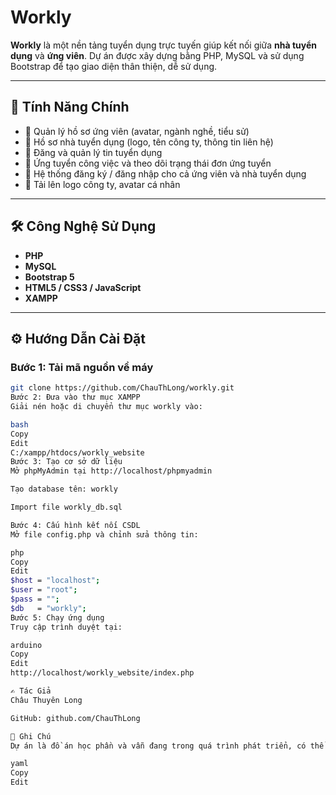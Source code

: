 # Workly

**Workly** là một nền tảng tuyển dụng trực tuyến giúp kết nối giữa **nhà tuyển dụng** và **ứng viên**. Dự án được xây dựng bằng PHP, MySQL và sử dụng Bootstrap để tạo giao diện thân thiện, dễ sử dụng.

---

## 🚀 Tính Năng Chính

- 👤 Quản lý hồ sơ ứng viên (avatar, ngành nghề, tiểu sử)
- 🏢 Hồ sơ nhà tuyển dụng (logo, tên công ty, thông tin liên hệ)
- 📝 Đăng và quản lý tin tuyển dụng
- 💼 Ứng tuyển công việc và theo dõi trạng thái đơn ứng tuyển
- 🔐 Hệ thống đăng ký / đăng nhập cho cả ứng viên và nhà tuyển dụng
- 📁 Tải lên logo công ty, avatar cá nhân

---

## 🛠️ Công Nghệ Sử Dụng

- **PHP**
- **MySQL**
- **Bootstrap 5**
- **HTML5 / CSS3 / JavaScript**
- **XAMPP**

---

## ⚙️ Hướng Dẫn Cài Đặt

### Bước 1: Tải mã nguồn về máy
```bash
git clone https://github.com/ChauThLong/workly.git
Bước 2: Đưa vào thư mục XAMPP
Giải nén hoặc di chuyển thư mục workly vào:

bash
Copy
Edit
C:/xampp/htdocs/workly_website
Bước 3: Tạo cơ sở dữ liệu
Mở phpMyAdmin tại http://localhost/phpmyadmin

Tạo database tên: workly

Import file workly_db.sql

Bước 4: Cấu hình kết nối CSDL
Mở file config.php và chỉnh sửa thông tin:

php
Copy
Edit
$host = "localhost";
$user = "root";
$pass = "";
$db   = "workly";
Bước 5: Chạy ứng dụng
Truy cập trình duyệt tại:

arduino
Copy
Edit
http://localhost/workly_website/index.php

✍️ Tác Giả
Châu Thuyên Long

GitHub: github.com/ChauThLong

📌 Ghi Chú
Dự án là đồ án học phần và vẫn đang trong quá trình phát triển, có thể được cập nhật thêm nhiều tính năng nâng cao như: lọc công việc, gửi email thông báo, phân quyền người dùng, v.v.

yaml
Copy
Edit
